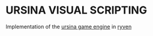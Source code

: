 # URSINA VISUAL SCRIPTING
Implementation of the [ursina game engine](https://www.ursinaengine.org/) in [ryven](https://ryven.org/)
